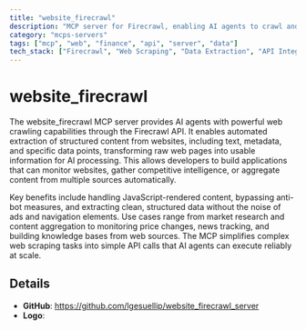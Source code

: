 ```yaml
---
title: "website_firecrawl"
description: "MCP server for Firecrawl, enabling AI agents to crawl and extract structured data from websites for analysis and automation."
category: "mcps-servers"
tags: ["mcp", "web", "finance", "api", "server", "data"]
tech_stack: ["Firecrawl", "Web Scraping", "Data Extraction", "API Integration", "JavaScript Rendering"]
---
```


# website_firecrawl

The website_firecrawl MCP server provides AI agents with powerful web crawling capabilities through the Firecrawl API. It enables automated extraction of structured content from websites, including text, metadata, and specific data points, transforming raw web pages into usable information for AI processing. This allows developers to build applications that can monitor websites, gather competitive intelligence, or aggregate content from multiple sources automatically.

Key benefits include handling JavaScript-rendered content, bypassing anti-bot measures, and extracting clean, structured data without the noise of ads and navigation elements. Use cases range from market research and content aggregation to monitoring price changes, news tracking, and building knowledge bases from web sources. The MCP simplifies complex web scraping tasks into simple API calls that AI agents can execute reliably at scale.

## Details

- **GitHub**: https://github.com/lgesuellip/website_firecrawl_server
- **Logo**: 
